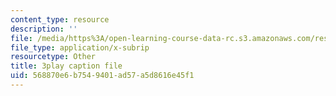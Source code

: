 ```yaml
---
content_type: resource
description: ''
file: /media/https%3A/open-learning-course-data-rc.s3.amazonaws.com/res-env-001-climate-action-hands-on-harnessing-science-with-communities-to-cut-carbon-january-iap-2017/568870e6b7549401ad57a5d8616e45f1_lsf0_6DAFOM.srt
file_type: application/x-subrip
resourcetype: Other
title: 3play caption file
uid: 568870e6-b754-9401-ad57-a5d8616e45f1
---
```

